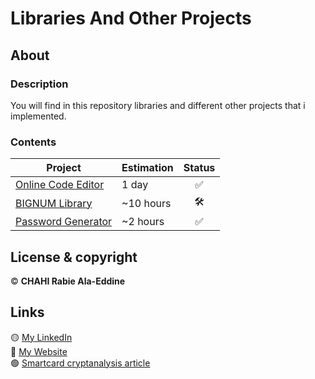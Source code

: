 # Libraries And Other Projects

## About 

### Description 

You will find in this repository libraries and different other projects that i implemented.

### Contents 

| Project | Estimation | Status |
| ------ | ------ | :------: |
| [Online Code Editor](https://github.com/Chahi-Rabie-Ala-Eddine/Online-Code-Editor) | 1 day | :white_check_mark: |
| [BIGNUM Library](https://github.com/Chahi-Rabie-Ala-Eddine/Bignum-Library) | ~10 hours | 🛠️ |
| [Password Generator](https://github.com/Chahi-Rabie-Ala-Eddine/Password-Generator) | ~2 hours | :white_check_mark: |

## License & copyright

© **CHAHI Rabie Ala-Eddine** 

## Links

🟡 [My LinkedIn](https://www.linkedin.com/in/ala-eddine-chahi-a08b5a164/) <br />
🔵 [My Website](www.ala-eddine-chahi.fr/) <br />
🟢 [Smartcard cryptanalysis article](https://www.linkedin.com/posts/ala-eddine-chahi_timing-attack-on-smart-cards-activity-6675251733872164864-ifWB/)
